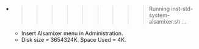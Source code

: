 * >>>>>>>>> Running inst-std-system-alsamixer.sh ...
  * Insert Alsamixer menu in Administration.
  * Disk size = 3654324K. Space Used = 4K.
